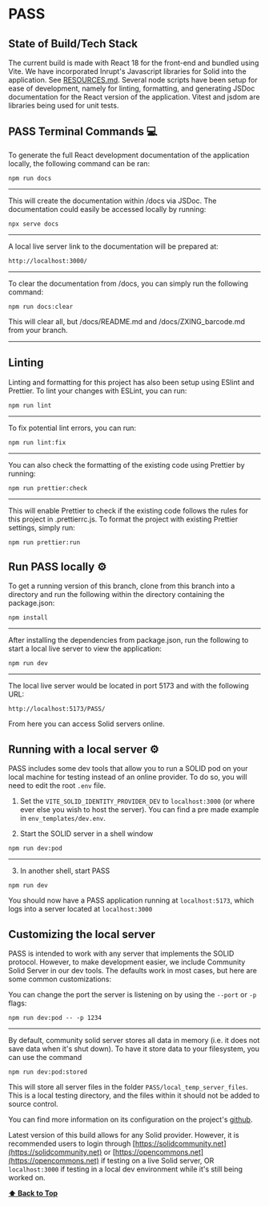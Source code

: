# PASS

## State of Build/Tech Stack

The current build is made with React 18 for the front-end and bundled using Vite. We have incorporated Inrupt's Javascript libraries for Solid into the application. See [RESOURCES.md](RESOURCES.md). Several node scripts have been setup for ease of development, namely for linting, formatting, and generating JSDoc documentation for the React version of the application. Vitest and jsdom are libraries being used for unit tests.

## PASS Terminal Commands 💻
To generate the full React development documentation of the application locally, the following command can be ran:

```shell
npm run docs
```
---

This will create the documentation within /docs via JSDoc. The documentation could easily be accessed locally by running:

```shell
npx serve docs
```
---

A local live server link to the documentation will be prepared at:

```shell
http://localhost:3000/
```
---

To clear the documentation from /docs, you can simply run the following command:

```shell
npm run docs:clear
```

This will clear all, but /docs/README.md and /docs/ZXING_barcode.md from your branch.

---

## Linting

Linting and formatting for this project has also been setup using ESlint and Prettier. To lint your changes with ESLint, you can run:

```shell
npm run lint
```
---

To fix potential lint errors, you can run:

```shell
npm run lint:fix
```
---

You can also check the formatting of the existing code using Prettier by running:

```shell
npm run prettier:check
```
---

This will enable Prettier to check if the existing code follows the rules for this project in .prettierrc.js. To format the project with existing Prettier settings, simply run:

```shell
npm run prettier:run
```

## Run PASS locally ⚙️

To get a running version of this branch, clone from this branch into a directory and run the following within the directory containing the package.json:

```shell
npm install
```
---

After installing the dependencies from package.json, run the following to start a local live server to view the application:

```shell
npm run dev
```
---

The local live server would be located in port 5173 and with the following URL:

```shell
http://localhost:5173/PASS/
```

From here you can access Solid servers online.

## Running with a local server ⚙️

PASS includes some dev tools that allow you to run a SOLID pod on your local machine for testing instead of an online provider.
To do so, you will need to edit the root `.env` file.

1. Set the `VITE_SOLID_IDENTITY_PROVIDER_DEV` to `localhost:3000` (or where ever else you wish to host the server). You can find a pre made example in `env_templates/dev.env`.

2. Start the SOLID server in a shell window

```shell
npm run dev:pod
```

---

3. In another shell, start PASS

```shell
npm run dev
```

You should now have a PASS application running at `localhost:5173`, which logs into a server located at `localhost:3000`

## Customizing the local server

PASS is intended to work with any server that implements the SOLID protocol. However, to make development easier, we include Community Solid Server in our dev tools. The defaults work in most cases, but here are some common customizations:

You can change the port the server is listening on by using the `--port` or `-p` flags:

```shell
npm run dev:pod -- -p 1234
```
---

By default, community solid server stores all data in memory (i.e. it does not save data when it's shut down). To have it store data to your filesystem, you can use the command

```shell
npm run dev:pod:stored
```

This will store all server files in the folder `PASS/local_temp_server_files`. This is a local testing directory, and the files within it should not be added to source control.

You can find more information on its configuration on the project's [github](https://github.com/CommunitySolidServer/CommunitySolidServer#configuring-the-server).

Latest version of this build allows for any Solid provider. However, it is recommended users to login through [https://solidcommunity.net](https://solidcommunity.net) or [https://opencommons.net](https://opencommons.net) if testing on a live Solid server, OR `localhost:3000` if testing in a local dev environment while it's still being worked on.

**[⬆️ Back to Top](#pass)**
